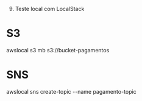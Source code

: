 9. Teste local com LocalStack

# S3
awslocal s3 mb s3://bucket-pagamentos

# SNS
awslocal sns create-topic --name pagamento-topic